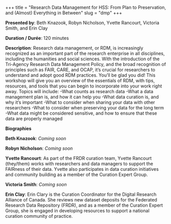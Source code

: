 +++
title = "Research Data Management for HSS: From Plan to Preservation, and (Almost) Everything in Between"
slug = "dmp"
+++

**Presented by**: Beth Knazook, Robyn Nicholson, Yvette Rancourt, Victoria Smith, and Erin Clay

**Duration / Durée**: 120 minutes

**Description**: Research data management, or RDM, is increasingly recognized as an important part of the research enterprise in all disciplines, including the humanities and social sciences. With the introduction of the Tri-Agency Research Data Management Policy, and the broad recognition of principles such as FAIR, CARE, and OCAP, it’s crucial for researchers to understand and adopt good RDM practices. You’ll be glad you did! This workshop will give you an overview of the essentials of RDM, with tips, resources, and tools that you can begin to incorporate into your work right away. Topics will include:
-What counts as research data
-What a data management plan is, and how it can help you
-What data curation is, and why it’s important
-What to consider when sharing your data with other researchers
-What to consider when preserving your data for the long term
-What data might be considered sensitive, and how to ensure that these data are properly managed

**Biographies** 

**Beth Knazook**: *Coming soon*

**Robyn Nicholson**: *Coming soon*

**Yvette Rancourt**: As part of the FRDR curation team, Yvette Rancourt (they/them) works with researchers and data managers to support the FAIRness of their data. Yvette also participates in data curation initiatives and community building as a member of the Curation Expert Group.

**Victoria Smith**: *Coming soon*

**Erin Clay**: Erin Clary is the Curation Coordinator for the Digital Research Alliance of Canada. She reviews new dataset deposits for the Federated Research Data Repository (FRDR), and as a member of the Curation Expert Group, she is engaged in developing resources to support a national curation community of practice.
